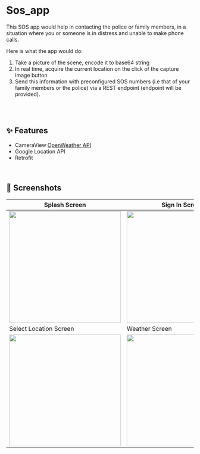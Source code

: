 # Sos_app

This SOS app would help in contacting the police or family members, in a situation where you or someone is in distress and unable to make phone calls.
 
Here is what the app would do: 
1. Take a picture of the scene, encode it to base64 string
2. In real time, acquire the current location on the click of the capture image button
3. Send this information with preconfigured SOS numbers (i.e that of your family members or the police) via a REST endpoint (endpoint will be provided). 
<br>


<br>

## ✨ Features
* CameraView [OpenWeather API](https://github.com/natario1/CameraView)
* Google Location API 
* Retrofit

<br>

## 📸 Screenshots
| Splash Screen| Sign In Screen| Sign Up Screen|
|------|-------|-------|
|<img src="ss/1.jpg" width="300">|<img src="ss/2.jpg" width="300">|<img src="ss/3.jpg" width="300">|
| Select Location Screen| Weather Screen| Weather DetailsScreen|
|<img src="ss/4.jpg" width="300">|<img src="ss/5.jpg" width="300">|<img src="ss/6.jpg" width="300">|
